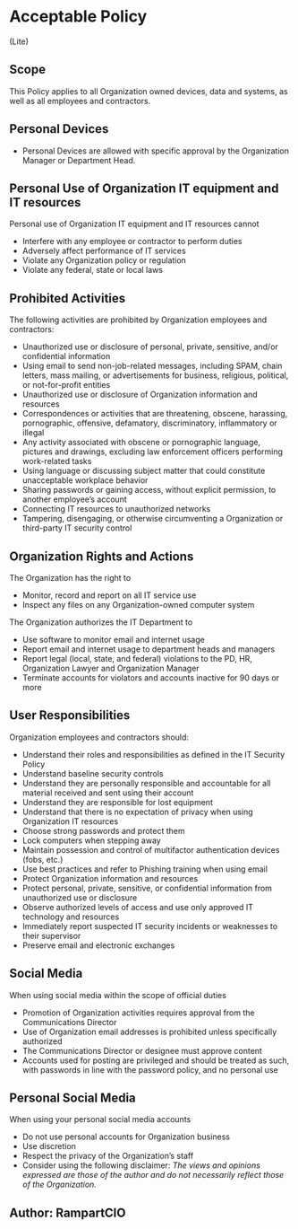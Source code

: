 # Acceptable Policy
(Lite)
## Scope
This Policy applies to all Organization owned devices, data and systems, as well as all employees and contractors.
## Personal Devices
* Personal Devices are allowed with specific approval by the Organization Manager or Department Head.
## Personal Use of Organization IT equipment and IT resources
Personal use of Organization IT equipment and IT resources cannot
* Interfere with any employee or contractor to perform duties
* Adversely affect performance of IT services
* Violate any Organization policy or regulation
* Violate any federal, state or local laws
## Prohibited Activities
The following activities are prohibited by Organization employees and contractors:
* Unauthorized use or disclosure of personal, private, sensitive, and/or confidential information
* Using email to send non-job-related messages, including SPAM, chain letters, mass mailing, or advertisements for business, religious, political, or not-for-profit entities
* Unauthorized use or disclosure of Organization information and resources
* Correspondences or activities that are threatening, obscene, harassing, pornographic, offensive, defamatory, discriminatory, inflammatory or illegal
* Any activity associated with obscene or pornographic language, pictures and drawings, excluding law enforcement officers performing work-related tasks
* Using language or discussing subject matter that could constitute unacceptable workplace behavior
* Sharing passwords or gaining access, without explicit permission, to another employee’s account
* Connecting IT resources to unauthorized networks
* Tampering, disengaging, or otherwise circumventing a Organization or third-party IT security control

## Organization Rights and Actions
The Organization has the right to
* Monitor, record and report on all IT service use
* Inspect any files on any Organization-owned computer system

The Organization authorizes the IT Department to
* Use software to monitor email and internet usage
* Report email and internet usage to department heads and managers
* Report legal (local, state, and federal) violations to the PD, HR, Organization Lawyer and Organization Manager
* Terminate accounts for violators and accounts inactive for 90 days or more
## User Responsibilities
Organization employees and contractors should:
* Understand their roles and responsibilities as defined in the IT Security Policy
* Understand baseline security controls
* Understand they are personally responsible and accountable for all material received and sent using their account
*  Understand they are responsible for lost equipment
* Understand that there is no expectation of privacy when using Organization IT resources
* Choose strong passwords and protect them
* Lock computers when stepping away
* Maintain possession and control of multifactor authentication devices (fobs, etc.)
* Use best practices and refer to Phishing training when using email
* Protect Organization information and resources
* Protect personal, private, sensitive, or confidential information from unauthorized use or disclosure
* Observe authorized levels of access and use only approved IT technology and resources
* Immediately report suspected IT security incidents or weaknesses to their supervisor
* Preserve email and electronic exchanges
## Social Media
When using social media within the scope of official duties
* Promotion of Organization activities requires approval from the Communications Director
* Use of Organization email addresses is prohibited unless specifically authorized
* The Communications Director or designee must approve content
* Accounts used for posting are privileged and should be treated as such, with passwords in line
with the password policy, and no personal use
## Personal Social Media
When using your personal social media accounts
* Do not use personal accounts for Organization business
* Use discretion
* Respect the privacy of the Organization’s staff
* Consider using the following disclaimer: *The views and opinions expressed are those of the author and do not necessarily reflect those of the Organization.*
## Author: RampartCIO
